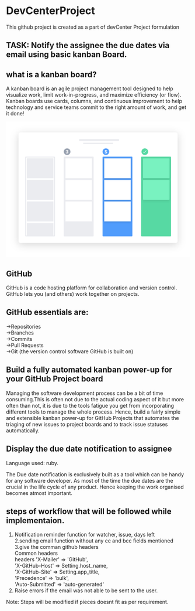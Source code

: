 # DevCenterProject
This github project is created as a part of devCenter Project formulation
## TASK: Notify the assignee the due dates via email using basic kanban Board.

## what is a kanban board?
A kanban board is an agile project management tool designed to help visualize work, limit work-in-progress, and maximize efficiency (or flow). Kanban boards use cards, columns, and continuous improvement to help technology and service teams commit to the right amount of work, and get it done!

![Project dashboard](image2.png)

## GitHub 
GitHub is a code hosting platform for collaboration and version control.
GitHub lets you (and others) work together on projects.

## GitHub essentials are:
  ->Repositories\
  ->Branches\
  ->Commits\
  ->Pull Requests\
  ->Git (the version control software GitHub is built on)
  
## Build a fully automated kanban power-up for your GitHub Project board  
Managing the software development process can be a bit of time consuming.This is often not due to the actual coding aspect of it but more often than not, it is due to the tools fatigue you get from incorporating different tools to manage the whole process. Hence, build a fairly simple and extensible kanban power-up for GitHub Projects that automates the triaging of new issues to project boards and to track issue statuses automatically.
  
## Display the due date notification to assignee 

Language used: ruby.

The Due date notification is exclusively built as a tool which can be handy for any software developer. As most of the time the due dates are the crucial in the life cycle of any product. Hence keeping the work organised becomes atmost important.

## steps of workflow that will be followed while implementaion.

1. Notification reminder function for watcher, issue, days left\
2.sending email function without any cc and bcc fields mentioned\
3.give the comman github headers\
 Common headers\
    headers 'X-Mailer' => 'GitHub',\
            'X-GitHub-Host' => Setting.host_name,\
            'X-GitHub-Site' => Setting.app_title,\
            'Precedence' => 'bulk',\
            'Auto-Submitted' => 'auto-generated'
4. Raise errors if the email was not able to be sent to the user.

Note: Steps will be modified if pieces doesnt fit as per requirement.
